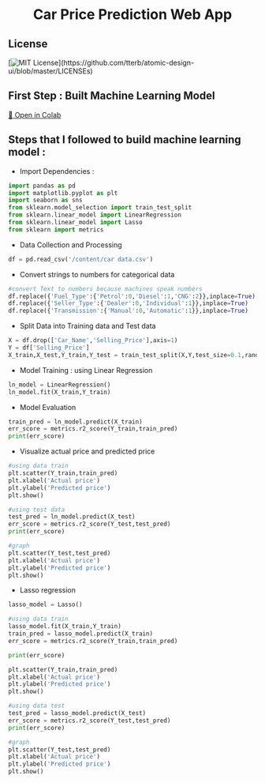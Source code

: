 
<div align="center">
  <strong><h1>Car Price Prediction Web App</h1></strong>
</div>
    
## License
[![MIT License](https://img.shields.io/apm/l/atomic-design-ui.svg?)](https://github.com/tterb/atomic-design-ui/blob/master/LICENSEs)

## First Step :  Built Machine Learning Model 
[ 🔗  Open in Colab](https://colab.research.google.com/github/YounesseELH/Car-Price-Prediction-Web-App/blob/main/Car_Price_Prediction.ipynb)

 ## Steps that I followed to build machine learning model : 
 - Import Dependencies : 
 ```python
import pandas as pd
import matplotlib.pyplot as plt
import seaborn as sns
from sklearn.model_selection import train_test_split
from sklearn.linear_model import LinearRegression
from sklearn.linear_model import Lasso
from sklearn import metrics
```
 - Data Collection and Processing

 ```python
df = pd.read_csv('/content/car data.csv')
```
 - Convert strings to numbers for categorical data

 ```python
#convert Text to numbers because machines speak numbers 
df.replace({'Fuel_Type':{'Petrol':0,'Diesel':1,'CNG':2}},inplace=True)
df.replace({'Seller_Type':{'Dealer':0,'Individual':1}},inplace=True)
df.replace({'Transmission':{'Manual':0,'Automatic':1}},inplace=True)
```
 - Split Data into Training data and Test data

 ```python
 X = df.drop(['Car_Name','Selling_Price'],axis=1)
Y = df['Selling_Price']
X_train,X_test,Y_train,Y_test = train_test_split(X,Y,test_size=0.1,random_state=2)

```
 - Model Training : using Linear Regression

 ```python
ln_model = LinearRegression()
ln_model.fit(X_train,Y_train)
```
 - Model Evaluation

 ```python
train_pred = ln_model.predict(X_train)
err_score = metrics.r2_score(Y_train,train_pred)
print(err_score)
```
 - Visualize actual price and predicted price

 ```python
 #using data train
plt.scatter(Y_train,train_pred)
plt.xlabel('Actual price')
plt.ylabel('Predicted price')
plt.show()

#using test data
test_pred = ln_model.predict(X_test)
err_score = metrics.r2_score(Y_test,test_pred)
print(err_score)

#graph
plt.scatter(Y_test,test_pred)
plt.xlabel('Actual price')
plt.ylabel('Predicted price')
plt.show()
```

 - Lasso regression

 ```python
lasso_model = Lasso()

#using data train
lasso_model.fit(X_train,Y_train)
train_pred = lasso_model.predict(X_train)
err_score = metrics.r2_score(Y_train,train_pred)

print(err_score)

plt.scatter(Y_train,train_pred)
plt.xlabel('Actual price')
plt.ylabel('Predicted price')
plt.show()

#using data test
test_pred = lasso_model.predict(X_test)
err_score = metrics.r2_score(Y_test,test_pred)
print(err_score)

#graph
plt.scatter(Y_test,test_pred)
plt.xlabel('Actual price')
plt.ylabel('Predicted price')
plt.show()
```
